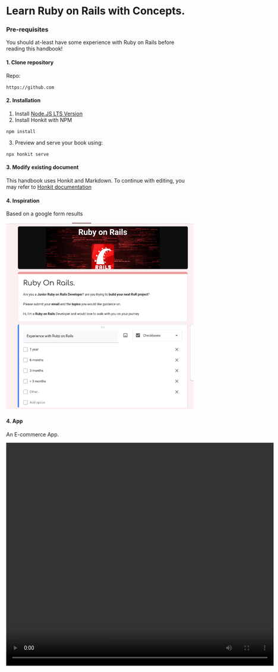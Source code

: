 # Learn Ruby on Rails with Concepts.

### Pre-requisites

You should at-least have some experience with Ruby on Rails before reading this handbook!


#### 1. Clone repository

Repo:

```
https://github.com

```

#### 2. Installation

1. Install [Node.JS LTS Version](https://nodejs.org/en/)
2. Install Honkit with NPM

```
npm install
```

3. Preview and serve your book using:

```
npx honkit serve
```

#### 3. Modify existing document

This handbook uses Honkit and Markdown. To continue with editing, you may refer to [Honkit documentation](https://github.com/honkit/honkit)

#### 4. Inspiration

Based on a google form results 

![](/images/form.png)


#### 4. App

An E-commerce App.

<video width="720" height="600" controls>
  <source src="/images/duka.mp4" type="video/mp4">
</video>
